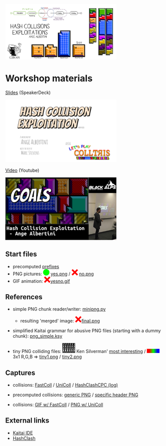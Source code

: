 <!-- pandoc -s -f gfm -t html README.md -o README.html -->

[<img width=350 src=../preview.png />](../preview.png)

# Workshop materials

[Slides](https://speakerdeck.com/ange/colltris) (SpeakerDeck)

[<img width=350 src=../pics/CollTris.png />](https://speakerdeck.com/ange/colltris)

[Video](https://www.youtube.com/watch?v=BcwrMnGVyBI) (Youtube)

[<img width=350 src=../pics/recording.jpg />](https://www.youtube.com/watch?v=BcwrMnGVyBI)


## Start files

- precomputed [prefixes](prefixes/README.md)
- PNG pictures: <img width=20 src=yes.png /> [yes.png](yes.png) / <img width=20 src=no.png /> [no.png](no.png)
- GIF animation: <img width=20 src=yesno.gif />[yesno.gif](yesno.gif)


## References

- simple PNG chunk reader/writer: [minipng.py](minipng.py)
  - resulting 'merged' image: <img width=20 src=final.png />[final.png](final.png)
- simplified Kaitai grammar for abusive PNG files (starting with a dummy chunk): [png_simple.ksy](png_simple.ksy)

- tiny PNG colliding files: <img width=40 src=tiny1.png /> Ken Silverman' [most interesting](http://web.archive.org/web/20070905115613/http://www.jonof.id.au/forum/index.php?topic=934.15#msg5809) / <img width=40 src=tiny2.png /> 3x1 R,G,B => [tiny1.png](tiny1.png) / [tiny2.png](tiny2.png)

## Captures

- collisions: [FastColl](../examples/fastcoll.svg) / [UniColl](../examples/unicoll.svg) / [HashClashCPC (log)](../examples/cpc.html)

- precomputed collisions: [generic PNG](../examples/pngGen.svg) / [specific header PNG](../examples/pngSpec.svg)

- collisions: [GIF w/ FastColl](../examples/gifFastColl.svg) / [PNG w/ UniColl](../examples/pngUniColl.svg)


## External links

- [Kaitai IDE](http://ide.kaitai.io)
- [HashClash](https://github.com/cr-marcstevens/hashclash)
